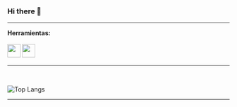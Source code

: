 ### Hi there 👋

---

__**Herramientas:**__
<br /><br />
<img align="left" src="https://raw.githubusercontent.com/jmnote/z-icons/master/svg/github.svg" width="30" height="30" />
<img align="left" src="https://raw.githubusercontent.com/jmnote/z-icons/master/svg/git.svg" width="30" height="30" />
<br /><br />

---
<br />

![Top Langs](https://github-readme-stats.vercel.app/api/top-langs/?username=LeonardoDiaz1&hide_progress=true)

---